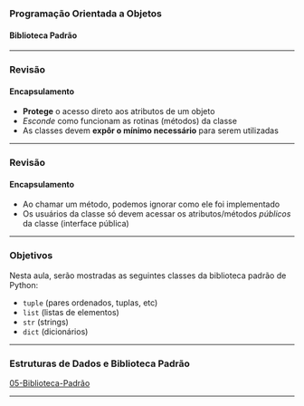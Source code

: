 ### Programação Orientada a Objetos
#### Biblioteca Padrão
---

### Revisão
#### Encapsulamento

- __Protege__ o acesso direto aos atributos de um objeto
- *Esconde* como funcionam as rotinas (métodos) da classe
- As classes devem __expôr o mínimo necessário__ para serem utilizadas

---

### Revisão
#### Encapsulamento

- Ao chamar um método, podemos ignorar como ele foi implementado
- Os usuários da classe só devem acessar os atributos/métodos *públicos* da classe (interface pública)

---

### Objetivos

Nesta aula, serão mostradas as seguintes classes da biblioteca
padrão de Python:
- `tuple` (pares ordenados, tuplas, etc)
- `list` (listas de elementos)
- `str` (strings)
- `dict` (dicionários)

---

### Estruturas de Dados e Biblioteca Padrão

[05-Biblioteca-Padrão](05-Biblioteca-Padrao.ipynb)

---